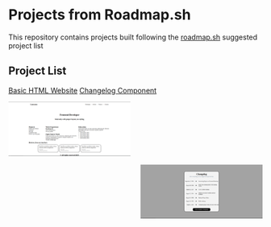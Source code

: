 # Projects from Roadmap.sh

This repository contains projects built following the [roadmap.sh](https://roadmap.sh/) suggested project list

## Project List
[Basic HTML Website](https://roadmap.sh/projects/basic-html-website)
[Changelog Component](https://roadmap.sh/projects/changelog-component)

<p align="left">
	<a href="./basic-html-site/">
		<img width="48%" src="./assets/basic-html-site.png" alt="Basic HTML Website">
	</a>
</p>

<p align="right">
	<a href="./changelog-component/">
		<img width="48%" src="./assets/changelog-component.png" alt="Changelog Component">
	</a>
</p>